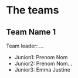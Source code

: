 # The teams 

## Team Name 1
Team leader: ...

* Junion1: Prenom Nom
* Junior2: Prenom Nom...
* Junior3: Emma Justine